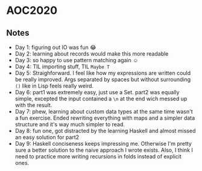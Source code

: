 # AOC2020

## Notes

- Day 1: figuring out IO was fun 😂
- Day 2: learning about records would make this more readable
- Day 3: so happy to use pattern matching again ☺️
- Day 4: TIL importing stuff, TIL `Maybe T`
- Day 5: Straighforward. I feel like how my expressions are written could be really improved. Args separated by spaces but without surrounding `()` like in Lisp feels really weird.
- Day 6: part1 was extremely easy, just use a Set. part2 was equally simple, excepted the input contained a `\n` at the end wich messed up with the result.
- Day 7: phew, learning about custom data types at the same time wasn't a fun exercise. Ended rewriting everything with maps and a simpler data structure and it's way much simpler to read.
- Day 8: fun one, got distracted by the learning Haskell and almost missed an easy solution for part2
- Day 9: Haskell conciseness keeps impressing me. Otherwise I'm pretty sure a better solution to the naive approach I wrote exists. Also, I think I need to practice more writing recursions in folds instead of explicit ones.
